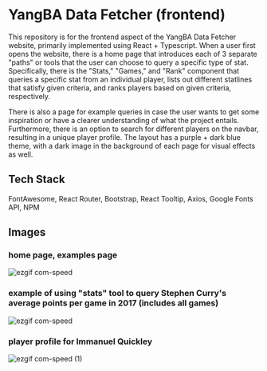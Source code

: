 # YangBA Data Fetcher (frontend)

This repository is for the frontend aspect of the YangBA Data Fetcher website, primarily implemented using React + Typescript. When a user first opens the website, there is a home page that introduces each of 3 separate "paths" or tools that the user can choose to query a specific type of stat. Specifically, there is the "Stats," "Games," and "Rank" component that queries a specific stat from an individual player, lists out different statlines that satisfy given criteria, and ranks players based on given criteria, respectively.

There is also a page for example queries in case the user wants to get some inspiration or have a clearer understanding of what the project entails. Furthermore, there is an option to search for different players on the navbar, resulting in a unique player profile. The layout has a purple + dark blue theme, with a dark image in the background of each page for visual effects as well.

## Tech Stack

FontAwesome, React Router, Bootstrap, React Tooltip, Axios, Google Fonts API, NPM

## Images

### home page, examples page

![ezgif com-speed](https://github.com/user-attachments/assets/d4887e67-1e8a-4042-b95e-bae7596b0a8b)

### example of using "stats" tool to query Stephen Curry's average points per game in 2017 (includes all games)

![ezgif com-speed](https://github.com/user-attachments/assets/75ac120c-e91f-467b-a24e-f89f09085b1f)

### player profile for Immanuel Quickley

![ezgif com-speed (1)](https://github.com/user-attachments/assets/2d7d2ae2-93eb-4a96-a804-f6069406e4e5)
